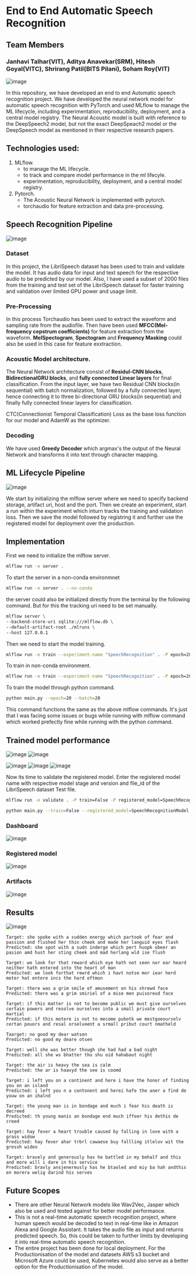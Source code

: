 # End to End Automatic Speech Recognition

## Team Members
### Janhavi Talhar(VIT), Aditya Anavekar(SRM), Hitesh Goyal(VITC), Shrirang Patil(BITS Pilani), Soham Roy(VIT)<br>


![image](https://github.com/sohamroy20/Multilingual-Automatic-Speech-recognition_NUS-research/assets/59768690/8f1501dd-4e33-43b2-a8df-7dc05c21cb5d)


In this repository, we have developed an end to end Automatic speech recognition project. We have developed the neural network model for automatic speech recognition with PyTorch and used MLflow to manage the ML lifecycle, including experimentation, reproducibility, deployment, and a central model registry. The Neural Acoustic model is built with reference to the DeepSpeech2 model, but not the exact DeepSpeach2 model or the DeepSpeech model as mentioned in their respective research papers.

## Technologies used:
1. MLflow.<br>
    - to manage the ML lifecycle.
    - to track and compare model performance in the ml lifecyle.
    - experimentation, reproducibility, deployment, and a central model registry.
2. Pytorch.<br>
    - The Acoustic Neural Network is implemented with pytorch.
    - torchaudio for feature extraction and data pre-processing.

## Speech Recognition Pipeline

![image](https://github.com/sohamroy20/Multilingual-Automatic-Speech-recognition_NUS-research/assets/59768690/27fd554f-1230-43ce-b20f-7e6a8def079d)


### Dataset
In this project, the LibriSpeech dataset has been used to train and validate the model. It has audio data for input and text speech for the respective audio to be predicted by our model. Also, I have used a subset of 2000 files from the training and test set of the LibriSpeech dataset for faster training and validation over limited GPU power and usage limit.

### Pre-Processing
In this process Torchaudio has been used to extract the waveform and sampling rate from the audiofile. Then have been used <b>MFCC(Mel-frequency cepstrum coefficients)</b> for feature extraction from the waveform. <b>MelSpectogram</b>, <b>Spectogram</b> and <b>Frequency Masking</b> could also be used in this case for feature exxtraction.

### Acoustic Model architecture.
The Neural Network architecture consist of <b>Residul-CNN blocks</b>, <b>BidirectionalGRU blocks</b>, and <b>fully connected Linear layers</b> for final classification. From the input layer, we have two Residual CNN blocks(in sequential) with batch normalization, followed by a fully connected layer, hence connecting it to three bi-directional GRU blocks(in sequential) and finally fully connected linear layers for classification.<br>

CTC(Connectionist Temporal Classification) Loss as the base loss function for our model and AdamW as the optimizer.

### Decoding
We have used <b>Greedy Decoder</b> which argmax's the output of the Neural Network and transforms it into text through character mapping.

## ML Lifecycle Pipeline

![image](https://github.com/sohamroy20/Multilingual-Automatic-Speech-recognition_NUS-research/assets/59768690/afc19397-6d33-4529-84ba-9839dbc377da)

We start by initializing the mlflow server where we need to specify backend storage, artifact uri, host and the port. Then we create an experiment, start a run within the experiment which inturn tracks the training and validation loss. Then we save the model followed by registring it and further use the registered model for deployment over the production.

## Implementation

First we need to initialize the mlflow server.
```sh
mlflow run -e server . 
```
To start the server in a non-conda environmnet
```sh
mlflow run -e server . --no-conda
```
the server could also be initialized directly from the terminal by the following command. But for this the tracking uri need to be set manually.
```sh
mlflow server \
--backend-store-uri sqlite:///mlflow.db \
--default-artifact-root ./mlruns \
--host 127.0.0.1
```
Then we need to start the model training. 
```sh
mlflow run -e train --experiment-name "SpeechRecognition" . -P epoch=20 -P batch=32
```
To train in non-conda environment.
```sh
mlflow run -e train --experiment-name "SpeechRecognition" . -P epoch=20 -P batch=32 --no-conda
```
To train the model through python command.
```sh
python main.py --epoch=20 --batch=20
```
This command functions the same as the above mlflow commands. It's just that I was facing some issues or bugs while running with mlflow command which worked prefectly fine while running with the python command.
<br>
## Trained model performance
![image](https://github.com/sohamroy20/Multilingual-Automatic-Speech-recognition_NUS-research/assets/59768690/5c7b3357-e9f0-4bec-a97e-a0fdc32fb8d7)
![image](https://github.com/sohamroy20/End2EndAutomaticSpeechRecognition_Research_NUS/assets/59768690/cc1aecc3-9022-4cd1-8522-50687db59139)

![image](https://github.com/sohamroy20/End2EndAutomaticSpeechRecognition_Research_NUS/assets/59768690/c2419746-6cbe-4c8c-9ae6-76d34051d871)
![image](https://github.com/sohamroy20/End2EndAutomaticSpeechRecognition_Research_NUS/assets/59768690/7cdcfb66-3731-4290-8b3c-a0fd152922e5)
![image](https://github.com/sohamroy20/End2EndAutomaticSpeechRecognition_Research_NUS/assets/59768690/838f3df8-70c6-415f-a123-8f5279df0e54)

Now its time to validate the registered model. Enter the registered model name with respective model stage and version and file_id of the LibriSpeech dataset Test file.
```sh
mlflow run -e validate . -P train=False -P registered_model=SpeechRecognitionModel -P model_stage=Production file_id=1089-134686-0000
```
```sh
python main.py --train=False --registered_model=SpeechRecognitionModel --model_stage=Production --file_id=1089-134686-0000
```
### Dashboard
![image](https://github.com/sohamroy20/End2EndAutomaticSpeechRecognition_Research_NUS/assets/59768690/b4ae9c9e-b88c-48f3-bcdc-3017cc3682ed)

### Registered model
![image](https://github.com/sohamroy20/End2EndAutomaticSpeechRecognition_Research_NUS/assets/59768690/56032896-f650-4bc0-8374-cffcfeca5a93)

### Artifacts
![image](https://github.com/sohamroy20/End2EndAutomaticSpeechRecognition_Research_NUS/assets/59768690/21f9a4ba-784e-498a-bd9e-293a29b13c4a)

## Results
![image](https://github.com/sohamroy20/End2EndAutomaticSpeechRecognition_Research_NUS/assets/59768690/de7859d5-55a2-4f8e-b0c0-3c2a29acc843)


```
Target: she spoke with a sudden energy which partook of fear and passion and flushed her thin cheek and made her languid eyes flash
Predicted: she spot with a sudn inderge which pert huopk obeer an pasion amd hust her sting cheek and mad herlang wld ise flush
```
```
Target: we look for that reward which eye hath not seen nor ear heard neither hath entered into the heart of man
Predicted: we look forthat rewrd which i havt notse mor iear herd meter hat entere incs the hard oftmon
```
```
Target: there was a grim smile of amusement on his shrewd face
Predicted: there was a grim smiriel of a mise men puisoreud face
```
```
Target: if this matter is not to become public we must give ourselves certain powers and resolve ourselves into a small private court martial
Predicted: if this motere is not to mecome pubotk we mestgoeourselv certan pouors and resal orselveent a srmall pribut court nmatheld
```
```
Taarget: no good my dear watson
Predicted: no good my deare otsen 
```
```
Target: well she was better though she had had a bad night
Predicted: all she ws bhatter thu shu oid hahabaut night 
```
```
Target: the air is heavy the sea is calm
Predicted: the ar is haavyd the see is coomd 
```
```
Target: i left you on a continent and here i have the honor of finding you on an island
Predicted: i left you n a contonent and herei hafe the aner a find de youw on an ihalnd 
```
```
Target: the young man is in bondage and much i fear his death is decreed
Predicted: th young manis an bondage end much iffeer his dethis de creed 
```
```
Target: hay fever a heart trouble caused by falling in love with a grass widow
Predicted: hay fever ahar trbrl cawaese buy fallling itlelov wit the gressh wideo
```
```
Target: bravely and generously has he battled in my behalf and this and more will i dare in his service
Predicted: bravly ansjenereusly has he btaoled and miy ba hah andthis en morera welig darind his serves 
```
## Future Scopes
- There are other Neural Network models like Wav2Vec, Jasper which also be used and tested against for better model performance.
- This is not a real-time automatic speech recognition project, where human speech would be decoded to text in real-time like in Amazon Alexa and Google Assistant. It takes the audio file as input and returns predicted speech.
So, this could be taken to further limits by developing it into real-time automatic speech recognition.
- The entire project has been done for local deployment. For the Productionisation of the model and datasets AWS s3 bucket and Microsoft Azure could be used, Kubernetes would also serve as a better option for the Productionisation of the model.
